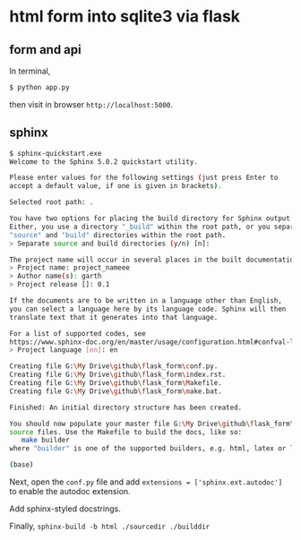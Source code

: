 # html form into sqlite3 via flask

## form and api

In terminal,

```bash
$ python app.py
```

then visit in browser `http://localhost:5000`.

## sphinx

```bash
$ sphinx-quickstart.exe
Welcome to the Sphinx 5.0.2 quickstart utility.

Please enter values for the following settings (just press Enter to
accept a default value, if one is given in brackets).

Selected root path: .

You have two options for placing the build directory for Sphinx output.
Either, you use a directory "_build" within the root path, or you separate
"source" and "build" directories within the root path.
> Separate source and build directories (y/n) [n]:

The project name will occur in several places in the built documentation.
> Project name: project_nameee
> Author name(s): garth
> Project release []: 0.1

If the documents are to be written in a language other than English,
you can select a language here by its language code. Sphinx will then
translate text that it generates into that language.

For a list of supported codes, see
https://www.sphinx-doc.org/en/master/usage/configuration.html#confval-language.
> Project language [en]: en

Creating file G:\My Drive\github\flask_form\conf.py.
Creating file G:\My Drive\github\flask_form\index.rst.
Creating file G:\My Drive\github\flask_form\Makefile.
Creating file G:\My Drive\github\flask_form\make.bat.

Finished: An initial directory structure has been created.

You should now populate your master file G:\My Drive\github\flask_form\index.rst and create other documentation
source files. Use the Makefile to build the docs, like so:
   make builder
where "builder" is one of the supported builders, e.g. html, latex or linkcheck.

(base)
```

Next, open the `conf.py` file and add `extensions = ['sphinx.ext.autodoc']` to enable the autodoc extension.

Add sphinx-styled docstrings.

Finally, `sphinx-build -b html ./sourcedir ./builddir`
